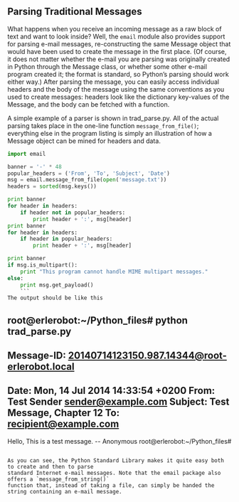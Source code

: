 ## Parsing Traditional Messages

What happens when you receive an
incoming message as a raw block of text and want to look inside? Well, the `email` module also provides
support for parsing e-mail messages, re-constructing the same Message object that would have been
used to create the message in the first place. (Of course, it does not matter whether the e-mail you are
parsing was originally created in Python through the Message class, or whether some other e-mail
program created it; the format is standard, so Python’s parsing should work either way.)
After parsing the message, you can easily access individual headers and the body of the message
using the same conventions as you used to create messages: headers look like the dictionary key-values
of the Message, and the body can be fetched with a function.

A simple example of a parser is shown in
trad_parse.py. All of the actual parsing takes place in the one-line function `message_from_file()`;
everything else in the program listing is simply an illustration of how a Message object can be mined for
headers and data.
```python
import email

banner = '-' * 48
popular_headers = ('From', 'To', 'Subject', 'Date')
msg = email.message_from_file(open('message.txt'))
headers = sorted(msg.keys())

print banner
for header in headers:
    if header not in popular_headers:
        print header + ':', msg[header]
print banner
for header in headers:
    if header in popular_headers:
        print header + ':', msg[header]

print banner
if msg.is_multipart():
    print "This program cannot handle MIME multipart messages."
else:
    print msg.get_payload()
    ```
The output should be like this

```
root@erlerobot:~/Python_files# python trad_parse.py
------------------------------------------------
Message-ID: <20140714123150.987.14344@root-erlerobot.local>
------------------------------------------------
Date:  Mon, 14 Jul 2014 14:33:54 +0200
From: Test Sender <sender@example.com>
Subject: Test Message, Chapter 12
To: recipient@example.com
------------------------------------------------
Hello,
This is a test message.
-- Anonymous
root@erlerobot:~/Python_files#
```

As you can see, the Python Standard Library makes it quite easy both to create and then to parse
standard Internet e-mail messages. Note that the email package also offers a `message_from_string()`
function that, instead of taking a file, can simply be handed the string containing an e-mail message.
